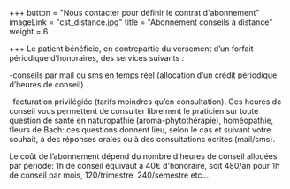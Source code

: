 +++
button = "Nous contacter pour définir le contrat d'abonnement"
imageLink = "cst_distance.jpg"
title = "Abonnement conseils à distance"
weight = 6

+++
Le patient bénéficie, en contrepartie du versement d’un forfait périodique d’honoraires, des services suivants :

\-conseils par mail ou sms en temps réel (allocation d’un crédit périodique d’heures de conseil) .

\-facturation privilégiée (tarifs moindres qu’en consultation). Ces heures de conseil vous permettent de consulter librement le praticien sur toute question de santé en naturopathie (aroma-phytothérapie), homéopathie, fleurs de Bach: ces questions donnent lieu, selon le cas et suivant votre souhait, à des réponses orales ou à des consultations écrites (mail/sms).

Le coût de l’abonnement dépend du nombre d’heures de conseil allouées par période: 1h de conseil équivaut à 40€ d'honoraire, soit 480/an pour 1h de conseil par mois, 120/trimestre, 240/semestre etc...